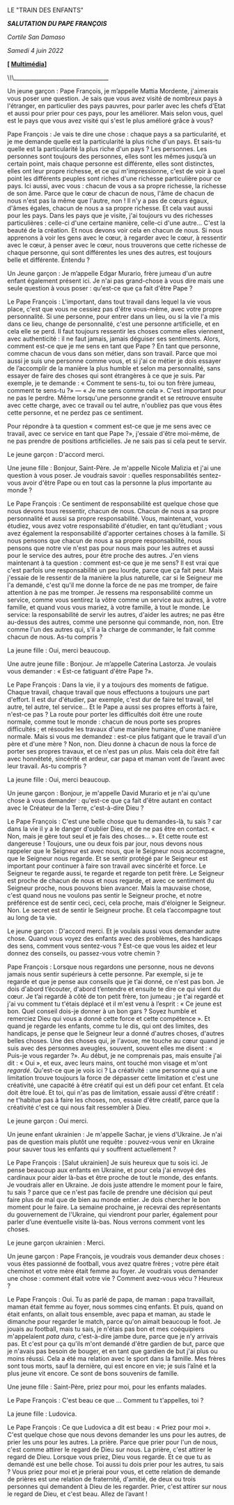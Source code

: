 LE "TRAIN DES ENFANTS"

***SALUTATION DU PAPE FRANÇOIS***

*Cortile San Damaso*

*Samedi 4 juin 2022*

**\[ [Multimédia](http://w2.vatican.va/content/francesco/fr/events/event.dir.html/content/vaticanevents/fr/2022/6/4/cortile-deibambini.html)\]**

\\_\\_\\_\_\_\_\_\_\_\_\_\_\_\_\_\_\_\_\_\_\_\_\_\_\_\_\_\_\_\_\_\_\_\_\_\_

Un jeune garçon : Pape François, je m’appelle Mattia Mordente, j'aimerais vous poser une question. Je sais que vous avez visité de nombreux pays à l'étranger, en particulier des pays pauvres, pour parler avec les chefs d'Etat et aussi pour prier pour ces pays, pour les améliorer. Mais selon vous, quel est le pays que vous avez visité qui s'est le plus amélioré grâce à vous?

Pape François : Je vais te dire une chose : chaque pays a sa particularité, et je me demande quelle est la particularité la plus riche d'un pays. Et sais-tu quelle est la particularité la plus riche d'un pays ? Les personnes. Les personnes sont toujours des personnes, elles sont les mêmes jusqu’à un certain point, mais chaque personne est différente, elles sont distinctes, elles ont leur propre richesse, et ce qui m'impressionne, c'est de voir à quel point les différents peuples sont riches d'une richesse particulière pour ce pays. Ici aussi, avec vous : chacun de vous a sa propre richesse, la richesse de son âme. Parce que le cœur de chacun de nous, l'âme de chacun de nous n'est pas la même que l'autre, non ! Il n'y a pas de cœurs égaux, d'âmes égales, chacun de nous a sa propre richesse. Et cela vaut aussi pour les pays. Dans les pays que je visite, j'ai toujours vu des richesses particulières : celle-ci d'une certaine manière, celle-ci d'une autre... C'est la beauté de la création. Et nous devons voir cela en chacun de nous. Si nous apprenons à voir les gens avec le cœur, à regarder avec le cœur, à ressentir avec le cœur, à penser avec le cœur, nous trouverons que cette richesse de chaque personne, qui sont différentes les unes des autres, est toujours belle et différente. Entendu ?

Un Jeune garçon : Je m’appelle Edgar Murario, frère jumeau d'un autre enfant également présent ici. Je n'ai pas grand-chose à vous dire mais une seule question à vous poser : qu'est-ce que ça fait d'être Pape ?

Le Pape François : L'important, dans tout travail dans lequel la vie vous place, c'est que vous ne cessiez pas d'être vous-même, avec votre propre personnalité. Si une personne, pour entrer dans un lieu, ou si la vie l'a mis dans ce lieu, change de personnalité, c'est une personne artificielle, et en cela elle se perd. Il faut toujours ressentir les choses comme elles viennent, avec authenticité : il ne faut jamais, jamais déguiser ses sentiments. Alors, comment est-ce que je me sens en tant que Pape ? En tant que personne, comme chacun de vous dans son métier, dans son travail. Parce que moi aussi je suis une personne comme vous, et si j'ai ce métier je dois essayer de l’accomplir de la manière la plus humble et selon ma personnalité, sans essayer de faire des choses qui sont étrangères à ce que je suis. Par exemple, je te demande : « Comment te sens-tu, toi ou ton frère jumeau, comment te sens-tu ?» — « Je me sens comme cela ». C'est important pour ne pas le perdre. Même lorsqu'une personne grandit et se retrouve ensuite avec cette charge, avec ce travail ou tel autre, n'oubliez pas que vous êtes cette personne, et ne perdez pas ce sentiment.

Pour répondre à ta question « comment est-ce que je me sens avec ce travail, avec ce service en tant que Pape ?», j'essaie d'être moi-même, de ne pas prendre de positions artificielles. Je ne sais pas si cela peut te servir.

Le jeune garçon : D'accord merci.

Une jeune fille : Bonjour, Saint-Père. Je m'appelle Nicole Malizia et j'ai une question à vous poser. Je voudrais savoir : quelles responsabilités sentez-vous avoir d'être Pape ou en tout cas la personne la plus importante au monde ?

Le Pape François : Ce sentiment de responsabilité est quelque chose que nous devons tous ressentir, chacun de nous. Chacun de nous a sa propre personnalité et aussi sa propre responsabilité. Vous, maintenant, vous étudiez, vous avez votre responsabilité d'étudier, en tant qu’étudiant ; vous avez également la responsabilité d'apporter certaines choses à la famille. Si nous pensons que chacun de nous a sa propre responsabilité, nous pensons que notre vie n'est pas pour nous mais pour les autres et aussi pour le service des autres, pour être proche des autres. J'en viens maintenant à ta question : comment est-ce que je me sens? Il est vrai que c'est parfois une responsabilité un peu lourde, parce que ça fait peur. Mais j'essaie de le ressentir de la manière la plus naturelle, car si le Seigneur me l'a demandé, c'est qu'il me donne la force de ne pas me tromper, de faire attention à ne pas me tromper. Je ressens ma responsabilité comme un service, comme vous sentirez la vôtre comme un service aux autres, à votre famille, et quand vous vous mariez, à votre famille, à tout le monde. Le service: la responsabilité de servir les autres, d'aider les autres; ne pas être au-dessus des autres, comme une personne qui commande, non, non. Etre comme l'un des autres qui, s'il a la charge de commander, le fait comme chacun de nous. As-tu compris ?

La jeune fille : Oui, merci beaucoup.

Une autre jeune fille : Bonjour. Je m’appelle Caterina Lastorza. Je voulais vous demander : « Est-ce fatiguant d'être Pape ?».

Le Pape François : Dans la vie, il y a toujours des moments de fatigue. Chaque travail, chaque travail que nous effectuons a toujours une part d'effort. Il est dur d'étudier, par exemple, c'est dur de faire tel travail, tel autre, tel autre, tel service... Et le Pape a aussi ses propres efforts à faire, n'est-ce pas ? La route pour porter les difficultés doit être une route normale, comme tout le monde : chacun de nous porte ses propres difficultés ; et résoudre les travaux d'une manière humaine, d'une manière normale. Mais si vous me demandez : est-ce plus fatigant que le travail d'un père et d'une mère ? Non, non. Dieu donne à chacun de nous la force de porter ses propres travaux, et ce n'est pas un *plus*. Mais cela doit être fait avec honnêteté, sincérité et ardeur, car papa et maman vont de l’avant avec leur travail. As-tu compris ?

La jeune fille : Oui, merci beaucoup.

Un jeune garçon : Bonjour, je m'appelle David Murario et je n'ai qu'une chose à vous demander : qu'est-ce que ça fait d'être autant en contact avec le Créateur de la Terre, c'est-à-dire Dieu ?

Le Pape François : C'est une belle chose que tu demandes-là, tu sais ? car dans la vie il y a le danger d'oublier Dieu, et de ne pas être en contact. « Non, mais je gère tout seul et je fais des choses... ». Et cette route est dangereuse ! Toujours, une ou deux fois par jour, nous devons nous rappeler que le Seigneur est avec nous, que le Seigneur nous accompagne, que le Seigneur nous regarde. Et se sentir protégé par le Seigneur est important pour continuer à faire son travail avec sincérité et force. Le Seigneur te regarde aussi, te regarde et regarde ton petit frère. Le Seigneur est proche de chacun de nous et nous regarde, et avec ce sentiment du Seigneur proche, nous pouvons bien avancer. Mais la mauvaise chose, c'est quand nous ne voulons pas sentir le Seigneur proche, et notre préférence est de sentir ceci, ceci, cela proche, mais d'éloigner le Seigneur. Non. Le secret est de sentir le Seigneur proche. Et cela t’accompagne tout au long de ta vie.

Le jeune garçon : D'accord merci. Et je voulais aussi vous demander autre chose. Quand vous voyez des enfants avec des problèmes, des handicaps des sens, comment vous sentez-vous ? Est-ce que vous les aidez et leur donnez des conseils, ou passez-vous votre chemin ?

Pape François : Lorsque nous regardons une personne, nous ne devons jamais nous sentir supérieurs à cette personne. Par exemple, si je te regarde et que je pense aux conseils que je t’ai donné, ce n'est pas bon. Je dois d'abord t’écouter, d'abord t’entendre et ensuite te dire ce qui vient du cœur. Je t’ai regardé à côté de ton petit frère, ton jumeau ; je t'ai regardé et j'ai vu comment tu t'étais déplacé et il m'est venu à l’esprit : « Ce jeune est bon. Quel conseil dois-je donner à un bon gars ? Soyez humble et remerciez Dieu qui vous a donné cette force et cette compétence ». Et quand je regarde les enfants, comme tu le dis, qui ont des limites, des handicaps, je pense que le Seigneur leur a donné d'autres choses, d'autres belles choses. Une des choses qui, je l'avoue, me touche au cœur quand je suis avec des personnes aveugles, souvent, souvent elles me disent : « Puis-je vous regarder ?». Au début, je ne comprenais pas, mais ensuite j'ai dit : « Oui », et eux, avec leurs mains, ont touché mon visage et m'ont *regardé*. Qu'est-ce que je vois ici ? La créativité : une personne qui a une limitation trouve toujours la force de dépasser cette limitation et c'est une créativité, une capacité à être créatif qui est un défi pour cet enfant. Et cela doit être loué. Et toi, qui n'as pas de limitation, essaie aussi d'être créatif : ne t'habitue pas à faire les choses, non, essaie d'être créatif, parce que la créativité c'est ce qui nous fait ressembler à Dieu.

Le jeune garçon : Oui merci.

Un jeune enfant ukrainien : Je m'appelle Sachar, je viens d'Ukraine. Je n'ai pas de question mais plutôt une requête : pouvez-vous venir en Ukraine pour sauver tous les enfants qui y souffrent actuellement ?

Le Pape François : \[Salut ukrainien\] Je suis heureux que tu sois ici. Je pense beaucoup aux enfants en Ukraine, et pour cela j'ai envoyé des cardinaux pour aider là-bas et être proche de tout le monde, des enfants. Je voudrais aller en Ukraine. Je dois juste attendre le moment pour le faire, tu sais ? parce que ce n'est pas facile de prendre une décision qui peut faire plus de mal que de bien au monde entier. Je dois chercher le bon moment pour le faire. La semaine prochaine, je recevrai des représentants du gouvernement de l'Ukraine, qui viendront pour parler, également pour parler d’une éventuelle visite là-bas. Nous verrons comment vont les choses.

Le jeune garçon ukrainien : Merci.

Un jeune garçon : Pape François, je voudrais vous demander deux choses : vous êtes passionné de football, vous avez quatre frères ; votre père était cheminot et votre mère était femme au foyer. Je voudrais vous demander une chose : comment était votre vie ? Comment avez-vous vécu ? Heureux ?

Le Pape François : Oui. Tu as parlé de papa, de maman : papa travaillait, maman était femme au foyer, nous sommes cinq enfants. Et puis, quand on était enfants, on allait tous ensemble, avec papa et maman, au stade le dimanche pour regarder le match, parce qu'on aimait beaucoup le foot. Je jouais au football, mais tu sais, je n'étais pas bon et mes coéquipiers m'appelaient *pata* *dura*, c'est-à-dire jambe dure, parce que je n’y arrivais pas. Et c'est pour ça qu'ils m'ont demandé d'être gardien de but, parce que je n'avais pas besoin de bouger, et en tant que gardien de but j'ai plus ou moins réussi. Cela a été ma relation avec le sport dans la famille. Mes frères sont tous morts, sauf la dernière, qui est encore en vie; je suis l’aîné et la plus jeune vit encore. Ce sont de bons souvenirs de famille.

Une jeune fille : Saint-Père, priez pour moi, pour les enfants malades.

Le Pape François : C'est beau ce que ... Comment tu t'appelles, toi ?

La jeune fille : Ludovica.

Le Pape François : Ce que Ludovica a dit est beau : « Priez pour moi ». C'est quelque chose que nous devons demander les uns pour les autres, de prier les uns pour les autres. La prière. Parce que prier pour l'un de nous, c'est comme attirer le regard de Dieu sur nous. La prière, c'est attirer le regard de Dieu. Lorsque vous priez, Dieu vous regarde. Et ce que tu as demandé est une belle chose. Toi aussi tu dois prier pour les autres, tu sais ? Vous priez pour moi et je prierai pour vous, et cette relation de demande de prières est une relation de fraternité, d'amitié, de deux ou trois personnes qui demandent à Dieu de les regarder. Prier, c'est attirer sur nous le regard de Dieu, et c'est beau. Allez de l’avant !